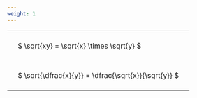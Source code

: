 ```yaml
---
weight: 1
---
```


<style type="text/css">
#T_5c4cc th.col_heading {
  text-align: left;
  font-size: 1em;
}
#T_5c4cc td {
  text-align: left;
  font-size: 1em;
  padding: 1.5em;
}
</style>
<table id="T_5c4cc">
  <thead>
  </thead>
  <tbody>
    <tr>
      <td id="T_5c4cc_row0_col0" class="data row0 col0" >$ \sqrt{xy} = \sqrt{x} \times \sqrt{y} $</td>
    </tr>
    <tr>
      <td id="T_5c4cc_row1_col0" class="data row1 col0" >$ \sqrt{\dfrac{x}{y}} = \dfrac{\sqrt{x}}{\sqrt{y}} $</td>
    </tr>
  </tbody>
</table>
